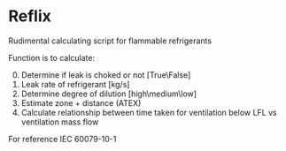 # Reflix
Rudimental calculating script for flammable refrigerants

Function is to calculate:

0. Determine if leak is choked or not [True\False]
1. Leak rate of refrigerant [kg/s]
2. Determine degree of dilution [high\medium\low]
3. Estimate zone + distance (ATEX)
4. Calculate relationship between time taken for ventilation below LFL vs ventilation mass flow

For reference IEC 60079-10-1
